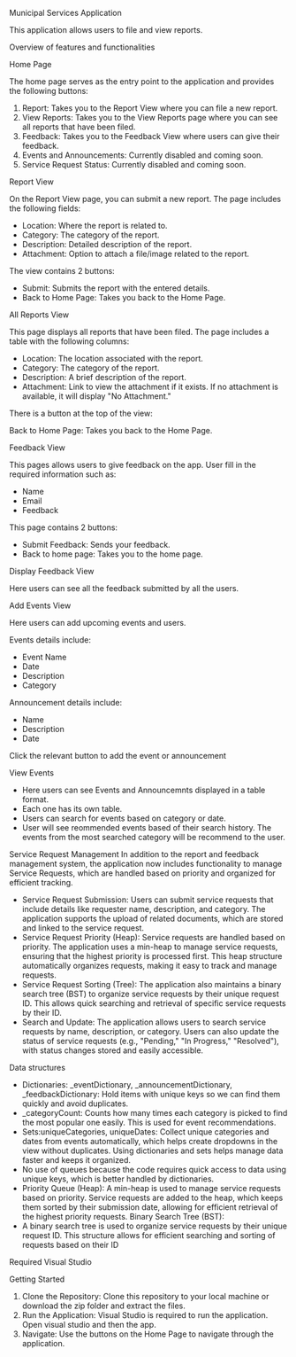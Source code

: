 Municipal Services Application

This application allows users to file and view reports. 

Overview of features and functionalities

Home Page

The home page serves as the entry point to the application and provides the following buttons:

1. Report: Takes you to the Report View where you can file a new report.
2. View Reports: Takes you to the View Reports page where you can see all reports that 
have been filed.
3. Feedback: Takes you to the Feedback View where users can give their feedback.
4. Events and Announcements: Currently disabled and coming soon.
5. Service Request Status: Currently disabled and coming soon.

Report View

On the Report View page, you can submit a new report. The page includes the following fields:

- Location: Where the report is related to.
- Category: The category of the report.
- Description: Detailed description of the report.
- Attachment: Option to attach a file/image related to the report.

The view contains 2 buttons:

- Submit: Submits the report with the entered details.
- Back to Home Page: Takes you back to the Home Page.

All Reports View

This page displays all reports that have been filed. The page includes a table 
with the following columns:

- Location: The location associated with the report.
- Category: The category of the report.
- Description: A brief description of the report.
- Attachment: Link to view the attachment if it exists. If no attachment is available, it will display "No Attachment."

There is a button at the top of the view:

Back to Home Page: Takes you back to the Home Page.

Feedback View

This pages allows users to give feedback on the app. User fill in the required information such
as:

- Name
- Email
- Feedback

This page contains 2 buttons: 
- Submit Feedback: Sends your feedback.
- Back to home page: Takes you to the home page.

Display Feedback View

Here users can see all the feedback submitted by all the users.

Add Events View

Here users can add upcoming events and users.

Events details include:
- Event Name
- Date
- Description
- Category

Announcement details include:
- Name
- Description
- Date

Click the relevant button to add the event or announcement

View Events

- Here users can see Events and Announcemnts displayed in a table format. 
- Each one has its own table.
- Users can search for events based on category or date.
- User will see reommended events based of their search history. The events from the most searched category will be recommend to the user.

Service Request Management
In addition to the report and feedback management system, the application now includes functionality to manage Service Requests, which are handled based on priority and organized for efficient tracking.

- Service Request Submission: Users can submit service requests that include details like requester name, description, and category. The application supports the upload of related documents, which are stored and linked to the service request.
- Service Request Priority (Heap): Service requests are handled based on priority. The application uses a min-heap to manage service requests, ensuring that the highest priority is processed first. This heap structure automatically organizes 
  requests, making it easy to track and manage requests.
- Service Request Sorting (Tree): The application also maintains a binary search tree (BST) to organize service requests by their unique request ID. This allows quick searching and retrieval of specific service requests by their ID.
- Search and Update: The application allows users to search service requests by name, description, or category. Users can also update the status of service requests (e.g., "Pending," "In Progress," "Resolved"), with status changes stored and easily accessible.

Data structures 

- Dictionaries:  _eventDictionary, _announcementDictionary, _feedbackDictionary: Hold items with unique keys so we can find them quickly and avoid duplicates.
- _categoryCount: Counts how many times each category is picked to find the most popular one easily. This is used for event recommendations.
- Sets:uniqueCategories, uniqueDates: Collect unique categories and dates from events automatically, which helps create dropdowns in the view without duplicates.
  Using dictionaries and sets helps manage data faster and keeps it organized.
- No use of queues because the code requires quick access to data using unique keys, which is better handled by dictionaries.
- Priority Queue (Heap): A min-heap is used to manage service requests based on priority. Service requests are added to the heap, which keeps them sorted by their submission date, allowing for efficient retrieval of the highest priority requests.
  Binary Search Tree (BST):
- A binary search tree is used to organize service requests by their unique request ID. This structure allows for efficient searching and sorting of requests based on their ID

Required
Visual Studio

Getting Started

1. Clone the Repository: Clone this repository to your local machine or download the zip folder
and extract the files.
2. Run the Application: Visual Studio is required to run the application. Open visual studio and
then the app. 
3. Navigate: Use the buttons on the Home Page to navigate through the application.


